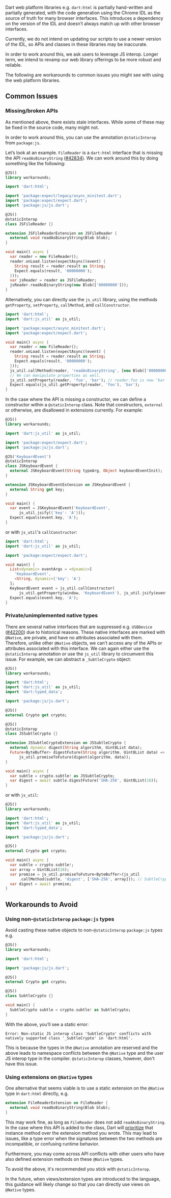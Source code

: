 Dart web platform libraries e.g. `dart:html` is partially hand-written and
partially generated, with the code generation using the Chrome IDL as the source
of truth for many browser interfaces. This introduces a dependency on the
version of the IDL and doesn’t always match up with other browser interfaces.

Currently, we do not intend on updating our scripts to use a newer version of
the IDL, so APIs and classes in these libraries may be inaccurate.

In order to work around this, we ask users to leverage JS interop. Longer term,
we intend to revamp our web library offerings to be more robust and reliable.

The following are workarounds to common issues you might see with using the web
platform libraries.

## Common Issues

### Missing/broken APIs

As mentioned above, there exists stale interfaces. While some of these may be
fixed in the source code, many might not.

In order to work around this, you can use the annotation `@staticInterop` from
`package:js`.

Let’s look at an example. `FileReader` is a `dart:html` interface that is
missing the API `readAsBinaryString` ([#42834][]). We can work around this by
doing something like the following:

```dart
@JS()
library workarounds;

import 'dart:html';

import 'package:expect/legacy/async_minitest.dart';
import 'package:expect/expect.dart';
import 'package:js/js.dart';

@JS()
@staticInterop
class JSFileReader {}

extension JSFileReaderExtension on JSFileReader {
  external void readAsBinaryString(Blob blob);
}

void main() async {
  var reader = new FileReader();
  reader.onLoad.listen(expectAsync((event) {
    String result = reader.result as String;
    Expect.equals(result, '00000000');
  }));
  var jsReader = reader as JSFileReader;
  jsReader.readAsBinaryString(new Blob(['00000000']));
}
```

Alternatively, you can directly use the `js_util` library, using the methods
`getProperty`, `setProperty`, `callMethod`, and `callConstructor`.

```dart
import 'dart:html';
import 'dart:js_util' as js_util;

import 'package:expect/async_minitest.dart';
import 'package:expect/expect.dart';

void main() async {
  var reader = new FileReader();
  reader.onLoad.listen(expectAsync((event) {
    String result = reader.result as String;
    Expect.equals(result, '00000000');
  }));
  js_util.callMethod(reader, 'readAsBinaryString', [new Blob(['00000000'])]);
  // We can manipulate properties as well.
  js_util.setProperty(reader, 'foo', 'bar'); // reader.foo is now ‘bar’
  Expect.equals(js_util.getProperty(reader, 'foo'), 'bar');
}
```

In the case where the API is missing a constructor, we can define a constructor
within a `@staticInterop` class. Note that constructors, `external` or
otherwise, are disallowed in extensions currently. For example:

```dart
@JS()
library workarounds;

import 'dart:js_util' as js_util;

import 'package:expect/expect.dart';
import 'package:js/js.dart';

@JS('KeyboardEvent')
@staticInterop
class JSKeyboardEvent {
  external JSKeyboardEvent(String typeArg, Object keyboardEventInit);
}

extension JSKeyboardEventExtension on JSKeyboardEvent {
  external String get key;
}

void main() {
  var event = JSKeyboardEvent('KeyboardEvent',
      js_util.jsify({'key': 'A'}));
  Expect.equals(event.key, 'A');
}
```

or with `js_util`'s `callConstructor`:

```dart
import 'dart:html';
import 'dart:js_util' as js_util;

import 'package:expect/expect.dart';

void main() {
  List<dynamic> eventArgs = <dynamic>[
    'KeyboardEvent',
    <String, dynamic>{'key': 'A'}
  ];
  KeyboardEvent event = js_util.callConstructor(
      js_util.getProperty(window, 'KeyboardEvent'), js_util.jsify(eventArgs));
  Expect.equals(event.key, 'A');
}
```

### Private/unimplemented native types

There are several native interfaces that are suppressed e.g.
`USBDevice` ([#42200][]) due to historical reasons. These native interfaces are
marked with `@Native`, are private, and have no attributes associated with them.
Therefore, unlike other `@Native` objects, we can’t access any of the APIs or
attributes associated with this interface. We can again either use the
`@staticInterop` annotation or use the `js_util` library to circumvent this
issue. For example, we can abstract a `_SubtleCrypto` object:

```dart
@JS()
library workarounds;

import 'dart:html';
import 'dart:js_util' as js_util;
import 'dart:typed_data';

import 'package:js/js.dart';

@JS()
external Crypto get crypto;

@JS()
@staticInterop
class JSSubtleCrypto {}

extension JSSubtleCryptoExtension on JSSubtleCrypto {
  external dynamic digest(String algorithm, Uint8List data);
  Future<ByteBuffer> digestFuture(String algorithm, Uint8List data) =>
      js_util.promiseToFuture(digest(algorithm, data));
}

void main() async {
  var subtle = crypto.subtle! as JSSubtleCrypto;
  var digest = await subtle.digestFuture('SHA-256', Uint8List(16));
}
```

or with `js_util`:

```dart
@JS()
library workarounds;

import 'dart:html';
import 'dart:js_util' as js_util;
import 'dart:typed_data';

import 'package:js/js.dart';

@JS()
external Crypto get crypto;

void main() async {
  var subtle = crypto.subtle!;
  var array = Uint8List(16);
  var promise = js_util.promiseToFuture<ByteBuffer>(js_util
      .callMethod(subtle, 'digest', ['SHA-256', array])); // SubtleCrypto.digest
  var digest = await promise;
}
```

## Workarounds to Avoid

### Using non-`@staticInterop` `package:js` types

Avoid casting these native objects to non-`@staticInterop` `package:js` types
e.g.

```dart
@JS()
library workarounds;

import 'dart:html';

import 'package:js/js.dart';

@JS()
external Crypto get crypto;

@JS()
class SubtleCrypto {}

void main() {
  SubtleCrypto subtle = crypto.subtle! as SubtleCrypto;
}
```

With the above, you’ll see a static error:

`Error: Non-static JS interop class 'SubtleCrypto' conflicts with natively supported class '_SubtleCrypto' in 'dart:html'.`

This is because the types in the `@Native` annotation are reserved and the above
leads to namespace conflicts between the `@Native` type and the user JS interop
type in the compiler. `@staticInterop` classes, however, don't have this issue.

### Using extensions on `@Native` types

One alternative that seems viable is to use a static extension on the `@Native`
type in `dart:html` directly, e.g.

```dart
extension FileReaderExtension on FileReader {
  external void readAsBinaryString(Blob blob);
}
```

This may work fine, as long as `FileReader` does not add `readAsBinaryString`.
In the case where this API is added to the class, Dart will [prioritize][] that
instance method over the extension method you wrote. This may lead to issues,
like a type error when the signatures between the two methods are incompatible,
or confusing runtime behavior.

Furthermore, you may come across API conflicts with other users who have also
defined extension methods on these `@Native` types.

To avoid the above, it's recommended you stick with `@staticInterop`.

In the future, when views/extension types are introduced to the language, this
guidance will likely change so that you can directly use views on `@Native`
types.

[#42834]: https://github.com/dart-lang/sdk/issues/42834
[#42200]: https://github.com/dart-lang/sdk/issues/42200
[prioritize]: https://github.com/dart-lang/language/blob/master/accepted/2.7/static-extension-methods/feature-specification.md#member-conflict-resolution
